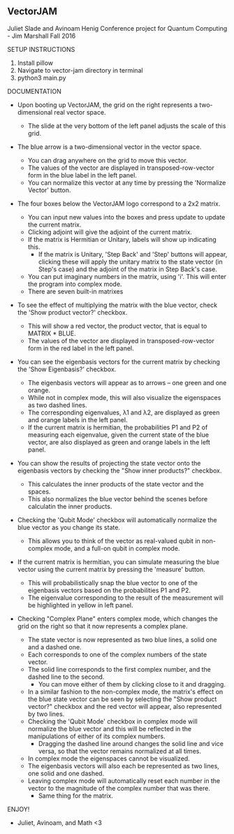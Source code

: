 VectorJAM
---------

Juliet Slade and Avinoam Henig
Conference project for Quantum Computing - Jim Marshall
Fall 2016

SETUP INSTRUCTIONS

1. Install pillow
2. Navigate to vector-jam directory in terminal
3. python3 main.py


DOCUMENTATION

- Upon booting up VectorJAM, the grid on the right represents a two-dimensional real vector space.
	- The slide at the very bottom of the left panel adjusts the scale of this grid.
- The blue arrow is a two-dimensional vector in the vector space.
	- You can drag anywhere on the grid to move this vector.
  - The values of the vector are displayed in transposed-row-vector form in the blue label in the left panel.
  - You can normalize this vector at any time by pressing the 'Normalize Vector' button.
- The four boxes below the VectorJAM logo correspond to a 2x2 matrix.
	- You can input new values into the boxes and press update to update the current matrix.
  - Clicking adjoint will give the adjoint of the current matrix.
  - If the matrix is Hermitian or Unitary, labels will show up indicating this.
  	- If the matrix is Unitary, 'Step Back' and 'Step' buttons will appear, clicking these will apply the unitary
    	matrix to the state vector (in Step's case) and the adjoint of the matrix in Step Back's case.
  - You can put imaginary numbers in the matrix, using 'i'. This will enter the program into complex mode.
  - There are seven built-in matrixes
- To see the effect of multiplying the matrix with the blue vector, check the 'Show product vector?' checkbox.
	- This will show a red vector, the product vector, that is equal to MATRIX * BLUE.
  - The values of the vector are displayed in transposed-row-vector form in the red label in the left panel.
- You can see the eigenbasis vectors for the current matrix by checking the 'Show Eigenbasis?' checkbox.
	- The eigenbasis vectors will appear as to arrows – one green and one orange.
	- While not in complex mode, this will also visualize the eigenspaces as two dashed lines.
  - The corresponding eigenvalues, λ1 and λ2, are displayed as green and orange labels in the left panel.
  - If the current matrix is hermitian, the probabilities P1 and P2 of measuring each eigenvalue,
    given the current state of the blue vector, are also displayed as green and orange labels in the left panel.
- You can show the results of projecting the state vector onto the eigenbasis vectors by checking the "Show inner products?" checkbox.
	- This calculates the inner products of the state vector and the spaces.
  - This also normalizes the blue vector behind the scenes before calculatin the inner products.
- Checking the 'Qubit Mode' checkbox will automatically normalize the blue vector as you change its state.
	- This allows you to think of the vector as real-valued qubit in non-complex mode, and a full-on qubit in complex mode.
- If the current matrix is hermitian, you can simulate measuring the blue vector using the current matrix by pressing the 'measure' button.
	- This will probabilistically snap the blue vector to one of the eigenbasis vectors based on the probabilities P1 and P2.
  - The eigenvalue corresponding to the result of the measurement will be highlighted in yellow in left panel.

- Checking "Complex Plane" enters complex mode, which changes the grid on the right so that it now represents a complex plane.
	- The state vector is now represented as two blue lines, a solid one and a dashed one.
  	- Each corresponds to one of the complex numbers of the state vector.
    - The solid line corresponds to the first complex number, and the dashed line to the second.
	  - You can move either of them by clicking close to it and dragging.
	- In a similar fashion to the non-complex mode, the matrix's effect on the blue state vector can be seen by selecting the
	  "Show product vector?" checkbox and the red vector will appear, also represented by two lines.
	- Checking the 'Qubit Mode' checkbox in complex mode will normalize the blue vector and this will be reflected in the manipulations
	  of either of its complex numbers.
		- Dragging the dashed line around changes the solid line and vice versa, so that the vector remains normalized at all times.
	- In complex mode the eigenspaces cannot be visualized.
  - The eigenbasis vectors will also each be represented as two lines, one solid and one dashed.
  - Leaving complex mode will automatically reset each number in the vector to the magnitude of the complex number that was there.
  	- Same thing for the matrix.

ENJOY!
- Juliet, Avinoam, and Math <3

